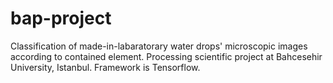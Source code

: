 # bap-project
Classification of made-in-labaratorary water drops' microscopic images according to contained element. Processing scientific project at Bahcesehir University, Istanbul. Framework is Tensorflow. 
